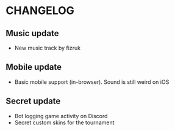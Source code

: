 # CHANGELOG

## Music update

- New music track by fizruk

## Mobile update

- Basic mobile support (in-browser). Sound is still weird on iOS

## Secret update

- Bot logging game activity on Discord
- Secret custom skins for the tournament

